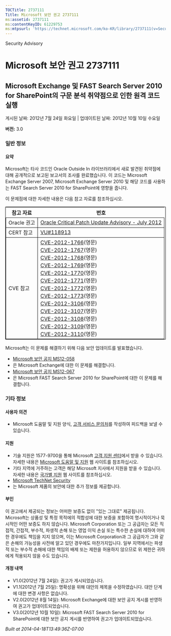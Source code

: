```yaml
---
TOCTitle: 2737111
Title: Microsoft 보안 권고 2737111
ms:assetid: 2737111
ms:contentKeyID: 61229753
ms:mtpsurl: 'https://technet.microsoft.com/ko-KR/library/2737111(v=Security.10)'
---
```


Security Advisory

Microsoft 보안 권고 2737111
===========================

Microsoft Exchange 및 FAST Search Server 2010 for SharePoint의 구문 분석 취약점으로 인한 원격 코드 실행
-------------------------------------------------------------------------------------------------------

게시된 날짜: 2012년 7월 24일 화요일 | 업데이트된 날짜: 2012년 10월 10일 수요일

**버전:** 3.0

### 일반 정보

#### 요약

Microsoft는 타사 코드인 Oracle Outside In 라이브러리에서 새로 발견된 취약점에 대해 공개적으로 보고된 보고서의 조사를 완료했습니다. 이 코드는 Microsoft Exchange Server 2007, Microsoft Exchange Server 2010 및 해당 코드를 사용하는 FAST Search Server 2010 for SharePoint에 영향을 줍니다.

이 문제점에 대한 자세한 내용은 다음 참고 자료를 참조하십시오.

 
<table style="border:1px solid black;">
<thead>
<tr class="header">
<th>참고 자료</th>
<th>번호</th>
</tr>
</thead>
<tbody>
<tr class="odd">
<td style="border:1px solid black;">Oracle 권고</td>
<td style="border:1px solid black;"><a href="http://www.oracle.com/technetwork/topics/security/cpujul2012-392727.html">Oracle Critical Patch Update Advisory - July 2012</a></td>
</tr>
<tr class="even">
<td style="border:1px solid black;">CERT 참고</td>
<td style="border:1px solid black;"><a href="http://www.kb.cert.org/vuls/id/118913">VU#118913</a></td>
</tr>
<tr class="odd">
<td style="border:1px solid black;">CVE 참고</td>
<td style="border:1px solid black;"><a href="http://www.cve.mitre.org/cgi-bin/cvename.cgi?name=cve-2012-1766">CVE-2012-1766</a>(영문)<br />
<a href="http://www.cve.mitre.org/cgi-bin/cvename.cgi?name=cve-2012-1767">CVE-2012-1767</a>(영문)<br />
<a href="http://www.cve.mitre.org/cgi-bin/cvename.cgi?name=cve-2012-1768">CVE-2012-1768</a>(영문)<br />
<a href="http://www.cve.mitre.org/cgi-bin/cvename.cgi?name=cve-2012-1769">CVE-2012-1769</a>(영문)<br />
<a href="http://www.cve.mitre.org/cgi-bin/cvename.cgi?name=cve-2012-1770">CVE-2012-1770</a>(영문)<br />
<a href="http://www.cve.mitre.org/cgi-bin/cvename.cgi?name=cve-2012-1771">CVE-2012-1771</a>(영문)<br />
<a href="http://www.cve.mitre.org/cgi-bin/cvename.cgi?name=cve-2012-1772">CVE-2012-1772</a>(영문)<br />
<a href="http://www.cve.mitre.org/cgi-bin/cvename.cgi?name=cve-2012-1773">CVE-2012-1773</a>(영문)<br />
<a href="http://www.cve.mitre.org/cgi-bin/cvename.cgi?name=cve-2012-3106">CVE-2012-3106</a>(영문)<br />
<a href="http://www.cve.mitre.org/cgi-bin/cvename.cgi?name=cve-2012-3107">CVE-2012-3107</a>(영문)<br />
<a href="http://www.cve.mitre.org/cgi-bin/cvename.cgi?name=cve-2012-3108">CVE-2012-3108</a>(영문)<br />
<a href="http://www.cve.mitre.org/cgi-bin/cvename.cgi?name=cve-2012-3109">CVE-2012-3109</a>(영문)<br />
<a href="http://www.cve.mitre.org/cgi-bin/cvename.cgi?name=cve-2012-3110">CVE-2012-3110</a>(영문)</td>
</tr>
</tbody>
</table>
 

Microsoft는 이 문제를 해결하기 위해 다음 보안 업데이트를 발표했습니다.

-   [Microsoft 보안 공지 MS12-058](http://go.microsoft.com/fwlink/?linkid=259630)
-   은 Microsoft Exchange에 대한 이 문제를 해결합니다.
-   [Microsoft 보안 공지 MS12-067](http://go.microsoft.com/fwlink/?linkid=259736)
-   은 Microsoft FAST Search Server 2010 for SharePoint에 대한 이 문제를 해결합니다.

### 기타 정보

#### 사용자 의견

-   Microsoft 도움말 및 지원 양식, [고객 서비스 문의처](http://support.microsoft.com/kb/?scid=sw;en;1257&showpage=1&ws=technet&sd=tech)를 작성하여 피드백을 보낼 수 있습니다.

#### 지원

-   기술 지원은 1577-9700을 통해 Microsoft [고객 지원 센터](http://go.microsoft.com/fwlink/?linkid=21131)에서 받을 수 있습니다. 자세한 내용은 [Microsoft 도움말 및 지원](http://support.microsoft.com/) 웹 사이트를 참조하십시오.
-   기타 지역에 거주하는 고객은 해당 Microsoft 지사에서 지원을 받을 수 있습니다. 자세한 내용은 [국가별 지원](http://go.microsoft.com/fwlink/?linkid=21155) 웹 사이트를 참조하십시오.
-   [Microsoft TechNet Security](http://go.microsoft.com/fwlink/?linkid=21132)
-   는 Microsoft 제품의 보안에 대한 추가 정보를 제공합니다.

#### 부인

이 권고에서 제공되는 정보는 어떠한 보증도 없이 "있는 그대로" 제공됩니다. Microsoft는 상품성 및 특정 목적에의 적합성에 대한 보증을 포함하여 명시적이거나 묵시적인 어떤 보증도 하지 않습니다. Microsoft Corporation 또는 그 공급자는 모든 직접적, 간접적, 부수적, 파생적 손해 또는 영업 이익 손실 또는 특수한 손실에 대하여 어떠한 경우에도 책임을 지지 않으며, 이는 Microsoft Corporation과 그 공급자가 그와 같은 손해의 가능성을 사전에 알고 있던 경우에도 마찬가지입니다. 일부 지역에서는 파생적 또는 부수적 손해에 대한 책임의 배제 또는 제한을 허용하지 않으므로 위 제한은 귀하에게 적용되지 않을 수도 있습니다.

#### 개정 내역

-   V1.0(2012년 7월 24일): 권고가 게시되었습니다.
-   V1.1(2012년 7월 25일): 명확성을 위해 대안의 제목을 수정하였습니다. 대안 단계에 대한 변경 사항은 없습니다.
-   V2.0(2012년 8월 14일): Microsoft Exchange에 대한 보안 공지 게시를 반영하여 권고가 업데이트되었습니다.
-   V3.0(2012년 10월 10일): Microsoft FAST Search Server 2010 for SharePoint에 대한 보안 공지 게시를 반영하여 권고가 업데이트되었습니다.

*Built at 2014-04-18T13:49:36Z-07:00*
